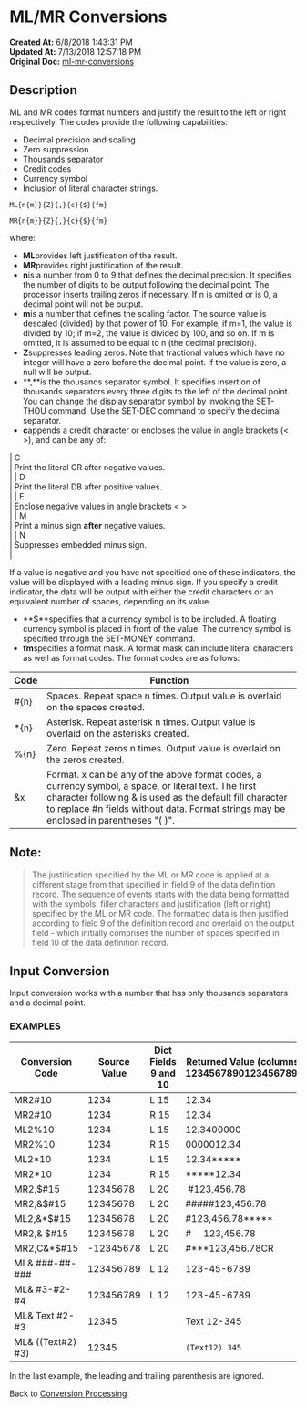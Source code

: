 # ML/MR Conversions

**Created At:** 6/8/2018 1:43:31 PM  
**Updated At:** 7/13/2018 12:57:18 PM  
**Original Doc:** [ml-mr-conversions](https://docs.jbase.com/46351-conversion-processing/ml-mr-conversions)  


## Description 

ML and MR codes format numbers and justify the result to the left or right respectively. The codes provide the following capabilities:

- Decimal precision and scaling
- Zero suppression
- Thousands separator
- Credit codes
- Currency symbol
- Inclusion of literal character strings.




```
ML{n{m}}{Z}{,}{c}{$}{fm}
```

```
MR{n{m}}{Z}{,}{c}{$}{fm}
```

where:

- **ML**provides left justification of the result.
- **MR**provides right justification of the result.
- **n**is a number from 0 to 9 that defines the decimal precision. It specifies the number of digits to be output following the decimal point. The processor inserts trailing zeros if necessary. If n is omitted or is 0, a decimal point will not be output.
- **m**is a number that defines the scaling factor. The source value is descaled (divided) by that power of 10. For example, if m=1, the value is divided by 10; if m=2, the value is divided by 100, and so on. If m is omitted, it is assumed to be equal to n (the decimal precision).
- **Z**suppresses leading zeros. Note that fractional values which have no integer will have a zero before the decimal point. If the value is zero, a null will be output.
- **,**is the thousands separator symbol. It specifies insertion of thousands separators every three digits to the left of the decimal point. You can change the display separator symbol by invoking the SET-THOU command. Use the SET-DEC command to specify the decimal separator.
- **c**appends a credit character or encloses the value in angle brackets (&lt; &gt;), and can be any of: 

| C<br> | Print the literal CR after negative values.<br> |
| D<br> | Print the literal DB after positive values.<br> |
| E<br> | Enclose negative values in angle brackets &lt; &gt;<br> |
| M<br> | Print a minus sign **after** negative values.<br> |
| N<br> | Suppresses embedded minus sign.<br> |


If a value is negative and you have not specified one of these indicators, the value will be displayed with a leading minus sign. If you specify a credit indicator, the data will be output with either the credit characters or an equivalent number of spaces, depending on its value.

- **$**specifies that a currency symbol is to be included. A floating currency symbol is placed in front of the value. The currency symbol is specified through the SET-MONEY command.
- **fm**specifies a format mask. A format mask can include literal characters as well as format codes. The format codes are as follows:



| Code<br> | Function<br> |
| --- | --- |
| #{n}<br> | Spaces. Repeat space n times. Output value is overlaid on the spaces created.<br> |
| \*{n}<br> | Asterisk. Repeat asterisk n times. Output value is overlaid on the asterisks created.<br> |
| %{n}<br> | Zero. Repeat zeros n times. Output value is overlaid on the zeros created.<br> |
| &x<br> | Format. x can be any of the above format codes, a currency symbol, a space, or literal text. The first character following & is used as the default fill character to replace #n fields without data. Format strings may be enclosed in parentheses "( )".<br> |


## Note:


> The justification specified by the ML or MR code is applied at a different stage from that specified in field 9 of the data definition record. The sequence of events starts with the data being formatted with the symbols, filler characters and justification (left or right) specified by the ML or MR code. The formatted data is then justified according to field 9 of the definition record and overlaid on the output field - which initially comprises the number of spaces specified in field 10 of the data definition record.




## Input Conversion 

Input conversion works with a number that has only thousands separators and a decimal point.



### EXAMPLES


| Conversion Code<br> | Source Value<br> | Dict Fields 9 and 10<br> | Returned Value (columns)<br>12345678901234567890<br> |
| --- | --- | --- | --- |
| MR2#10<br> | 1234<br> | L 15<br> | 12.34<br> |
| MR2#10<br> | 1234<br> | R 15<br> | 12.34<br> |
| ML2%10<br> | 1234<br> | L 15<br> | 12.3400000<br> |
| MR2%10<br> | 1234<br> | R 15<br> | 0000012.34<br> |
| ML2\*10<br> | 1234<br> | L 15<br> | 12.34\*\*\*\*\*<br> |
| MR2\*10<br> | 1234<br> | R 15<br> | \*\*\*\*\*12.34<br> |
| MR2,$#15<br> | 12345678<br> | L 20<br> |  #123,456.78<br> |
| MR2,&$#15<br> | 12345678<br> | L 20<br> | #####123,456.78<br> |
| ML2,&\*$#15<br> | 12345678<br> | L 20<br> | #123,456.78\*\*\*\*\*<br> |
| MR2,& $#15<br> | 12345678<br> | L 20<br> | #     123,456.78<br> |
| MR2,C&\*$#15<br> | -12345678<br> | L 20<br> | #\*\*\*123,456.78CR<br> |
| ML& ###-##-###<br> | 123456789<br> | L 12<br> | 123-45-6789<br> |
| ML& #3-#2-#4<br> | 123456789<br> | L 12<br> | 123-45-6789<br> |
| ML& Text #2-#3<br> | 12345<br> | <br> | Text 12-345<br> |
| ML& ((Text#2) #3)<br> | 12345<br> | <br> | `(Text12) 345`<br> |


In the last example, the leading and trailing parenthesis are ignored.



Back to [Conversion Processing](./../conversion-processing)
